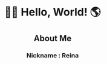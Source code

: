 <div>
    <div align="center">
        <h1>👋🏻 Hello, World! 🌎</h1>
    </div>
    <div align="center">
        <h2>About Me</h2>
        <h3>Nickname : Reina</h3>
    </div>
</div>

